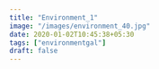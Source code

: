 ```yaml
---
title: "Environment_1"
image: "/images/environment_40.jpg"
date: 2020-01-02T10:45:38+05:30
tags: ["environmentgal"]
draft: false
---
```


